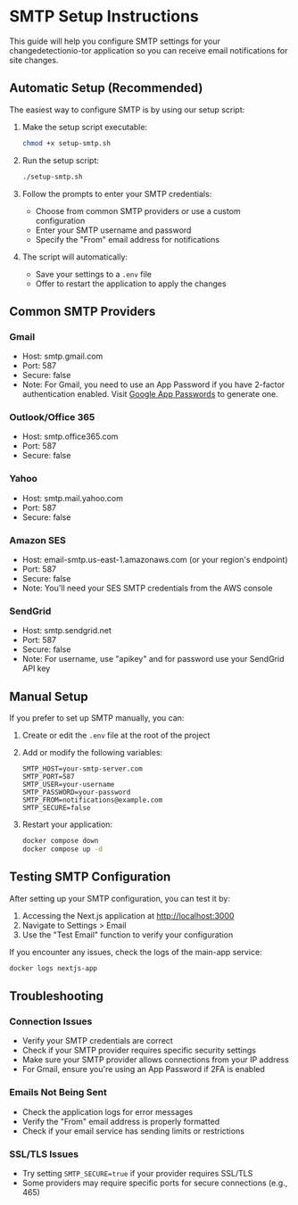 # SMTP Setup Instructions

This guide will help you configure SMTP settings for your changedetectionio-tor application so you can receive email notifications for site changes.

## Automatic Setup (Recommended)

The easiest way to configure SMTP is by using our setup script:

1. Make the setup script executable:

   ```bash
   chmod +x setup-smtp.sh
   ```

2. Run the setup script:

   ```bash
   ./setup-smtp.sh
   ```

3. Follow the prompts to enter your SMTP credentials:
   - Choose from common SMTP providers or use a custom configuration
   - Enter your SMTP username and password
   - Specify the "From" email address for notifications

4. The script will automatically:
   - Save your settings to a `.env` file
   - Offer to restart the application to apply the changes

## Common SMTP Providers

### Gmail

- Host: smtp.gmail.com
- Port: 587
- Secure: false
- Note: For Gmail, you need to use an App Password if you have 2-factor authentication enabled.
  Visit [Google App Passwords](https://myaccount.google.com/apppasswords) to generate one.

### Outlook/Office 365

- Host: smtp.office365.com
- Port: 587
- Secure: false

### Yahoo

- Host: smtp.mail.yahoo.com
- Port: 587
- Secure: false

### Amazon SES

- Host: email-smtp.us-east-1.amazonaws.com (or your region's endpoint)
- Port: 587
- Secure: false
- Note: You'll need your SES SMTP credentials from the AWS console

### SendGrid

- Host: smtp.sendgrid.net
- Port: 587
- Secure: false
- Note: For username, use "apikey" and for password use your SendGrid API key

## Manual Setup

If you prefer to set up SMTP manually, you can:

1. Create or edit the `.env` file at the root of the project
2. Add or modify the following variables:

   ```plaintext
   SMTP_HOST=your-smtp-server.com
   SMTP_PORT=587
   SMTP_USER=your-username
   SMTP_PASSWORD=your-password
   SMTP_FROM=notifications@example.com
   SMTP_SECURE=false
   ```

3. Restart your application:

   ```bash
   docker compose down
   docker compose up -d
   ```

## Testing SMTP Configuration

After setting up your SMTP configuration, you can test it by:

1. Accessing the Next.js application at [http://localhost:3000](http://localhost:3000)
2. Navigate to Settings > Email
3. Use the "Test Email" function to verify your configuration

If you encounter any issues, check the logs of the main-app service:

```bash
docker logs nextjs-app
```

## Troubleshooting

### Connection Issues

- Verify your SMTP credentials are correct
- Check if your SMTP provider requires specific security settings
- Make sure your SMTP provider allows connections from your IP address
- For Gmail, ensure you're using an App Password if 2FA is enabled

### Emails Not Being Sent

- Check the application logs for error messages
- Verify the "From" email address is properly formatted
- Check if your email service has sending limits or restrictions

### SSL/TLS Issues

- Try setting `SMTP_SECURE=true` if your provider requires SSL/TLS
- Some providers may require specific ports for secure connections (e.g., 465)
